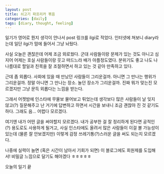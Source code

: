 ```yaml
---
layout: post
title: 쇠고기 파프리카 볶음
categories: [daily]
tags: [diary, thought, feeling]
---
```

일기가 영어로 뭔지 생각이 안나서 post 링크를 ilgi로 적었다. 인터넷에 쳐보니 diary라는데 일단 ilgi가 맘에 들어서 그냥 놔뒀다.

사실 오늘은 괜찮은데 어제 조금 외로웠다. 군대 사람들이랑 문제가 있는 것도 아니고 심지어 어제는 호실 사람들이랑 웃고 떠드느라 배가 아플정도였다. 분위기도 좋고 나도 나 나름대로 할일과 친목을 잘 조절하면서 하고 있는 것 같아 만족하고 있다.

근데 좀 외롭다. 사회에 있을 때 만났던 사람들이 그리운걸까. 아니면 그 만나는 행위가 그리운걸까. 정말 아니면 그 만나는 장소. 놀던 장소가 그리운걸까. 진짜 뭐가 맞는진 모르겠지만 그냥 문득 외롭다는 느낌을 받는다.

그래서 어젯밤에 인스타에 무물보 물어보고 튀었는데 생각보다 많은 사람들이 날 잊지 않고(?) 질문해주고 난 거기에 답변하고 하면서 시간을 보내니 조금 괜찮아 진 것 같기도 하다. 그래도 음... 어렵다 모르겠다.

여기엔 내가 어떤 글을 써야할지 모르겠다. 내가 공부한 걸 잘 정리하게 된다면 공적인(?) 용도로도 사용하게 될거고, 사실 인스타에도 올려서 많은 사람들이 이걸 볼 가능성이 있는데 (물론 잘 안보겠지만) 이렇게 감정 쓰레기통(?)스러운 글을 써도 되는지 모르겠다.

나중에 실력이 늘면 (혹은 시간이 남아서 기회가 되면) 이 블로그에도 회원제를 도입해서! 비밀글 느낌으로 달기도 해야겠다 ㅎㅎㅎㅎㅎ

오늘의 일기 끝

